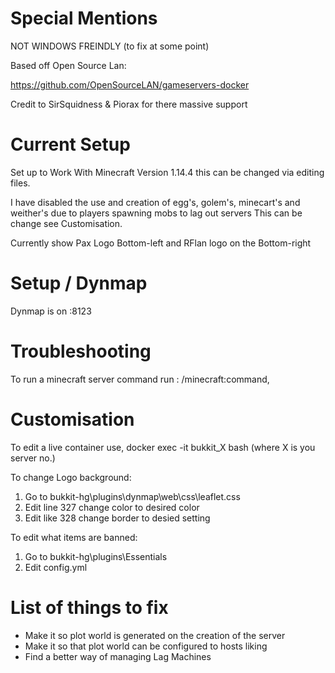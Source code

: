 # Special Mentions

NOT WINDOWS FREINDLY (to fix at some point)

Based off Open Source Lan:

https://github.com/OpenSourceLAN/gameservers-docker

Credit to SirSquidness & Piorax for there massive support

# Current Setup

Set up to Work With Minecraft Version 1.14.4 this can be changed via editing files. 

I have disabled the use and creation of  egg's, golem's, minecart's and weither's due to players spawning mobs to lag out servers
This can be change see Customisation.

Currently show Pax Logo Bottom-left and RFlan logo on the Bottom-right

# Setup / Dynmap

Dynmap is on <IP>:8123
  

# Troubleshooting
  
To run a minecraft server command run : /minecraft:command,


# Customisation

To edit a live container use, docker exec -it bukkit_X bash (where X is you server no.)

To change Logo background:
 1.  Go to bukkit-hg\plugins\dynmap\web\css\leaflet.css
 2.  Edit line 327 change color to desired color 
 3.  Edit like 328 change border to desied setting

To edit what items are banned:
1.  Go to bukkit-hg\plugins\Essentials
2.  Edit config.yml

# List of things to fix

- Make it so plot world is generated on the creation of the server
- Make it so that plot world can be configured to hosts liking
- Find a better way of managing Lag Machines
